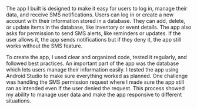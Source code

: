 
The app I built is designed to make it easy for users to log in, manage their data, and receive SMS notifications. Users can log in or create a new account with their information stored in a database. They can add, delete, or update items in the database, like inventory or event details. The app also asks for permission to send SMS alerts, like reminders or updates. If the user allows it, the app sends notifications but if they deny it, the app still works without the SMS feature.

To create the app, I used clear and organized code, tested it regularly, and followed best practices. An important part of the app was the database which lets users manage their information easily. I tested the app using Android Studio to make sure everything worked as planned. One challenge was handling the SMS permission request where I made sure the app still ran as intended even if the user denied the request. This process showed my ability to manage user data and make the app responsive to different situations.

